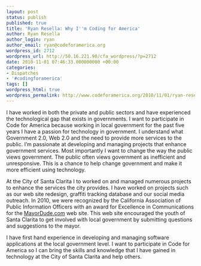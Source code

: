 ```yaml
---
layout: post
status: publish
published: true
title: 'Ryan Resella: Why I''m Coding for America'
author: Ryan Resella
author_login: ryan
author_email: ryan@codeforamerica.org
wordpress_id: 2712
wordpress_url: http://50.16.221.90/cfa_wordpress/?p=2712
date: 2010-11-01 07:46:33.000000000 +00:00
categories:
- Dispatches
- '#codingforamerica'
tags: []
wordpress_html: true
wordpress_permalink: http://www.codeforamerica.org/2010/11/01/ryan-resella-why-im-coding-for-america/
---
```


<p>I have worked in both the private and public sectors and have experienced the technological gap that exists in governments. I want to participate in Code for America because working in local government for the past five years I have a passion for technology in government. I understand what Government 2.0, Web 2.0 and the need to provide more services to the public. I’m passionate at developing and managing projects that enhance government services. Most importantly I want to change the way the public views government. The public often views government as inefficient and unresponsive. This is a chance to help change government and make it more efficient using technology.</p>
<p>At the City of Santa Clarita I to worked on and managed numerous projects to enhance the services the city provides. I have worked on projects such as our web site redesign, graffiti tracking database and our social media outreach. In 2010, we were recognized by the California Association of Public Information Officers with an award for Excellence in Communications for the <a href="MayorDude.com">MayorDude.com</a> web site. This web site encouraged the youth of Santa Clarita to get involved with local government by submitting questions and suggestions to the mayor.</p>
<p>I have first hand experience in developing and managing software applications at the local government level. I want to participate in Code for America so I can bring the skills and knowledge that I have gained in technology at the City of Santa Clarita and help others.</p>

